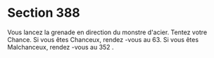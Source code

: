 # Section 388

Vous lancez la grenade en direction du monstre d'acier. Tentez
votre Chance. Si vous êtes Chanceux, rendez -vous au 63. Si vous
êtes Malchanceux, rendez -vous au 352 .